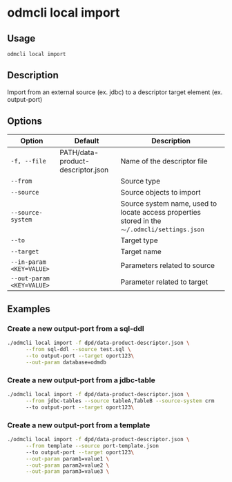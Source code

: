# odmcli local import

## Usage

`odmcli local import`

## Description

Import from an external source (ex. jdbc) to a descriptor target element  (ex. output-port)

## Options

Option|Default|Description
-------|----------|-------
`-f, --file`|PATH/data-product-descriptor.json|Name of the descriptor file
`--from`| |Source type
`--source`| |Source objects to import
`--source-system`| |Source system name, used to locate access properties stored in the `⁓/.odmcli/settings.json`
`--to`| |Target type
`--target`| |Target name
`--in-param <KEY=VALUE>`| |Parameters related to source
`--out-param <KEY=VALUE>`| |Parameter related to target

## Examples

### Create a new output-port from a sql-ddl
```bash
./odmcli local import -f dpd/data-product-descriptor.json \
      --from sql-ddl --source test.sql \
      --to output-port --target oport123\
      --out-param database=odmdb
```

### Create a new output-port from a jdbc-table
```bash
./odmcli local import -f dpd/data-product-descriptor.json \
      --from jdbc-tables --source tableA,TableB --source-system crm
      --to output-port --target oport123\
```

### Create a new output-port from a template
```bash
./odmcli local import -f dpd/data-product-descriptor.json \
      --from template --source port-template.json
      --to output-port --target oport123\
      --out-param param1=value1 \
      --out-param param2=value2 \
      --out-param param3=value3 \
```



